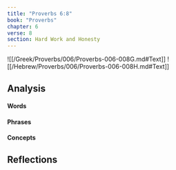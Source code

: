 ```yaml
---
title: "Proverbs 6:8"
book: "Proverbs"
chapter: 6
verse: 8
section: Hard Work and Honesty
---
```

![[/Greek/Proverbs/006/Proverbs-006-008G.md#Text]]
![[/Hebrew/Proverbs/006/Proverbs-006-008H.md#Text]]

## Analysis

#### Words

#### Phrases

#### Concepts

## Reflections
